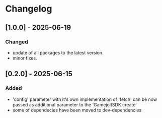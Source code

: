 # Changelog

## [1.0.0] - 2025-06-19

### Changed
- update of all packages to the latest version.
- minor fixes.


## [0.2.0] - 2025-06-15

### Added
- 'config' parameter with it's own implementation of 'fetch' can be now passed as additional parameter to the 'GamejoltSDK.create'
- some of dependecies have been moved to dev-dependencies